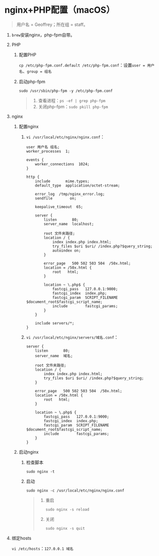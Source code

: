 # nginx+PHP配置（macOS）

>用户名 = Geoffrey；所在组 = staff。

1. `brew`安装nginx，php-fpm自带。
2. PHP

    1. 配置PHP

        `cp /etc/php-fpm.conf.default /etc/php-fpm.conf`：设置`user = 用户名`、`group = 组名`
    2. 启动php-fpm

        `sudo /usr/sbin/php-fpm -y /etc/php-fpm.conf`

        >1. 查看进程：`ps -ef | grep php-fpm`
        >2. 关闭php-fpm：`sudo pkill php-fpm`
3. nginx

    1. 配置nginx

        1. `vi /usr/local/etc/nginx/nginx.conf`：

            ```text
            user 用户名 组名;
            worker_processes  1;

            events {
                worker_connections  1024;
            }

            http {
                include       mime.types;
                default_type  application/octet-stream;

                error_log  /tmp/nginx_error.log;
                sendfile        on;

                keepalive_timeout  65;

                server {
                    listen       80;
                    server_name  localhost;

                    root 文件夹路径;
                    location / {
                        index index.php index.html;
                        try_files $uri $uri/ /index.php?$query_string;
                        autoindex on;
                    }

                    error_page   500 502 503 504  /50x.html;
                    location = /50x.html {
                        root   html;
                    }

                    location ~ \.php$ {
                        fastcgi_pass   127.0.0.1:9000;
                        fastcgi_index  index.php;
                        fastcgi_param  SCRIPT_FILENAME  $document_root$fastcgi_script_name;
                        include        fastcgi_params;
                    }
                }

                include servers/*;
            }
            ```
        2. `vi /usr/local/etc/nginx/servers/域名.conf`：

            ```test
            server {
                listen       80;
                server_name  域名;

                root 文件夹路径;
                location / {
                    index index.php index.html;
                    try_files $uri $uri/ /index.php?$query_string;
                }

                error_page   500 502 503 504  /50x.html;
                location = /50x.html {
                    root   html;
                }

                location ~ \.php$ {
                    fastcgi_pass   127.0.0.1:9000;
                    fastcgi_index  index.php;
                    fastcgi_param  SCRIPT_FILENAME  $document_root$fastcgi_script_name;
                    include        fastcgi_params;
                }
            }
            ```
    2. 启动nginx

        1. 检查脚本

            `sudo nginx -t`
        2. 启动

            `sudo nginx -c /usr/local/etc/nginx/nginx.conf`

            >1. 重启
            >
            >    `sudo nginx -s reload`
            >2. 关闭
            >
            >    `sudo nginx -s quit`
4. 绑定hosts

    `vi /etc/hosts`：`127.0.0.1 域名`